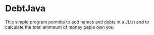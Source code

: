 # DebtJava
This simple program permitts to add names and debts in a JList and to calculate the total ammount of money peple own you
